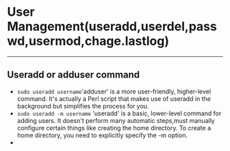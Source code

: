 # User Management(useradd,userdel,passwd,usermod,chage.lastlog)
--------------------

## Useradd or adduser command
 - `sudo useradd username`'adduser' is a more user-friendly, higher-level command. It's actually a Perl script that makes use of useradd in the background but simplifies the process for you.
 - `sudo useradd -m username` 'useradd' is a basic, lower-level command for adding users. It doesn't perform many automatic steps,must manually configure certain things like creating the home directory.
    To create a home directory, you need to explicitly specify the -m option.
 -   

 


